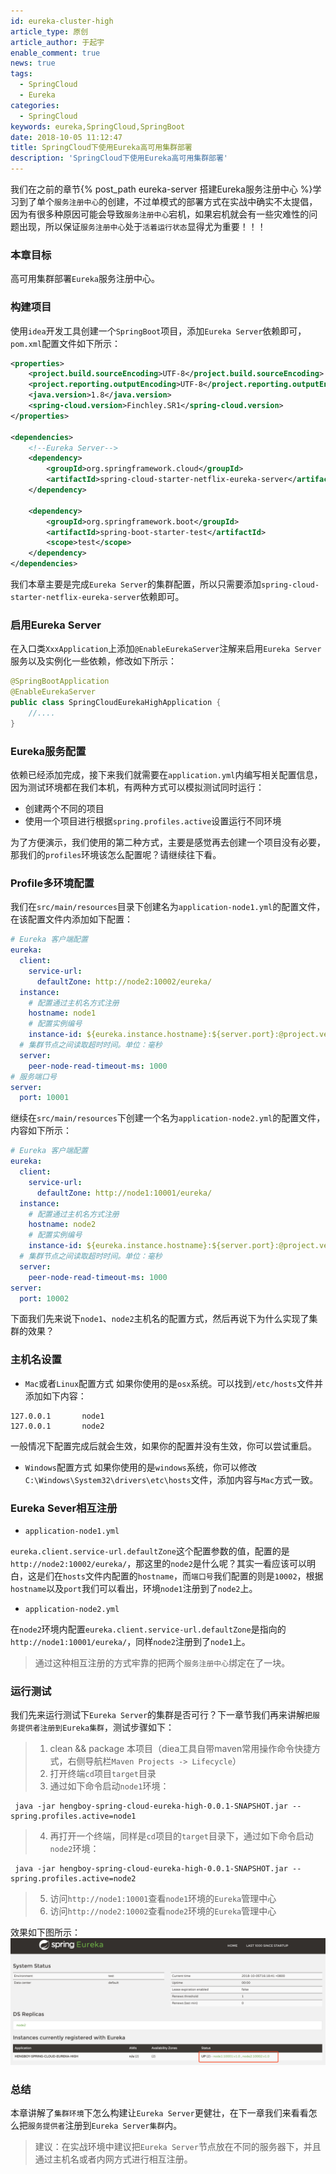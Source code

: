```yaml
---
id: eureka-cluster-high
article_type: 原创
article_author: 于起宇
enable_comment: true
news: true
tags: 
  - SpringCloud
  - Eureka
categories: 
  - SpringCloud
keywords: eureka,SpringCloud,SpringBoot
date: 2018-10-05 11:12:47
title: SpringCloud下使用Eureka高可用集群部署
description: 'SpringCloud下使用Eureka高可用集群部署'
---
```


我们在之前的章节{% post_path eureka-server 搭建Eureka服务注册中心 %}学习到了单个`服务注册中心`的创建，不过单模式的部署方式在实战中确实不太提倡，因为有很多种原因可能会导致`服务注册中心`宕机，如果宕机就会有一些灾难性的问题出现，所以保证`服务注册中心`处于`活着运行状态`显得尤为重要！！！
<!--more-->
### 本章目标
高可用集群部署`Eureka`服务注册中心。
### 构建项目
使用`idea`开发工具创建一个`SpringBoot`项目，添加`Eureka Server`依赖即可，`pom.xml`配置文件如下所示：
```xml
<properties>
    <project.build.sourceEncoding>UTF-8</project.build.sourceEncoding>
    <project.reporting.outputEncoding>UTF-8</project.reporting.outputEncoding>
    <java.version>1.8</java.version>
    <spring-cloud.version>Finchley.SR1</spring-cloud.version>
</properties>

<dependencies>
    <!--Eureka Server-->
    <dependency>
        <groupId>org.springframework.cloud</groupId>
        <artifactId>spring-cloud-starter-netflix-eureka-server</artifactId>
    </dependency>

    <dependency>
        <groupId>org.springframework.boot</groupId>
        <artifactId>spring-boot-starter-test</artifactId>
        <scope>test</scope>
    </dependency>
</dependencies>
```
我们本章主要是完成`Eureka Server`的集群配置，所以只需要添加`spring-cloud-starter-netflix-eureka-server`依赖即可。

### 启用Eureka Server
在入口类`XxxApplication`上添加`@EnableEurekaServer`注解来启用`Eureka Server`服务以及实例化一些依赖，修改如下所示：
```java
@SpringBootApplication
@EnableEurekaServer
public class SpringCloudEurekaHighApplication {
    //....
}
```

### Eureka服务配置
依赖已经添加完成，接下来我们就需要在`application.yml`内编写相关配置信息，因为测试环境都在我们本机，有两种方式可以模拟测试同时运行：
- 创建两个不同的项目
- 使用一个项目进行根据`spring.profiles.active`设置运行不同环境

为了方便演示，我们使用的第二种方式，主要是感觉再去创建一个项目没有必要，那我们的`profiles`环境该怎么配置呢？请继续往下看。
### Profile多环境配置
我们在`src/main/resources`目录下创建名为`application-node1.yml`的配置文件，在该配置文件内添加如下配置：
```yaml
# Eureka 客户端配置
eureka:
  client:
    service-url:
      defaultZone: http://node2:10002/eureka/
  instance:
    # 配置通过主机名方式注册
    hostname: node1
    # 配置实例编号
    instance-id: ${eureka.instance.hostname}:${server.port}:@project.version@
  # 集群节点之间读取超时时间。单位：毫秒
  server:
    peer-node-read-timeout-ms: 1000
# 服务端口号
server:
  port: 10001
```
继续在`src/main/resources`下创建一个名为`application-node2.yml`的配置文件，内容如下所示：
```yaml
# Eureka 客户端配置
eureka:
  client:
    service-url:
      defaultZone: http://node1:10001/eureka/
  instance:
    # 配置通过主机名方式注册
    hostname: node2
    # 配置实例编号
    instance-id: ${eureka.instance.hostname}:${server.port}:@project.version@
  # 集群节点之间读取超时时间。单位：毫秒
  server:
    peer-node-read-timeout-ms: 1000
server:
  port: 10002
```
下面我们先来说下`node1`、`node2`主机名的配置方式，然后再说下为什么实现了集群的效果？

### 主机名设置
- `Mac`或者`Linux`配置方式
如果你使用的是`osx`系统。可以找到`/etc/hosts`文件并添加如下内容：
```
127.0.0.1       node1
127.0.0.1       node2
```
一般情况下配置完成后就会生效，如果你的配置并没有生效，你可以尝试重启。
- `Windows`配置方式
如果你使用的是`windows`系统，你可以修改`C:\Windows\System32\drivers\etc\hosts`文件，添加内容与`Mac`方式一致。

### Eureka Sever相互注册
- `application-node1.yml`

`eureka.client.service-url.defaultZone`这个配置参数的值，配置的是`http://node2:10002/eureka/`，那这里的`node2`是什么呢？其实一看应该可以明白，这是们在`hosts`文件内配置的`hostname`，而`端口号`我们配置的则是`10002`，根据`hostname`以及`port`我们可以看出，环境`node1`注册到了`node2`上。

- `application-node2.yml`

在`node2`环境内配置`eureka.client.service-url.defaultZone`是指向的`http://node1:10001/eureka/`，同样`node2`注册到了`node1`上。

> 通过这种相互注册的方式牢靠的把两个`服务注册中心`绑定在了一块。

### 运行测试
我们先来运行测试下`Eureka Server`的集群是否可行？下一章节我们再来讲解`把服务提供者注册到Eureka集群`，测试步骤如下：
> 1. clean && package 本项目（diea工具自带maven常用操作命令快捷方式，右侧导航栏`Maven Projects -> Lifecycle`）
> 2. 打开终端`cd`项目`target`目录
> 3. 通过如下命令启动`node1`环境：
```
 java -jar hengboy-spring-cloud-eureka-high-0.0.1-SNAPSHOT.jar --spring.profiles.active=node1
```
> 4. 再打开一个终端，同样是`cd`项目的`target`目录下，通过如下命令启动`node2`环境：
```
 java -jar hengboy-spring-cloud-eureka-high-0.0.1-SNAPSHOT.jar --spring.profiles.active=node2
```
> 5. 访问`http://node1:10001`查看`node1`环境的`Eureka`管理中心
> 6. 访问`http://node2:10002`查看`node2`环境的`Eureka`管理中心

效果如下图所示：
![集群相互注册效果](/images/post/eureka-cluster-high.png)

### 总结

本章讲解了`集群环境`下怎么构建让`Eureka Server`更健壮，在下一章我们来看看怎么把`服务提供者`注册到`Eureka Server集群`内。
> 建议：在实战环境中建议把`Eureka Server`节点放在不同的服务器下，并且通过主机名或者内网方式进行相互注册。
